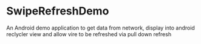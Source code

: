 # SwipeRefreshDemo
An Android demo application to get data from network, display into android reclycler view and allow vire to be refreshed via pull down refresh
